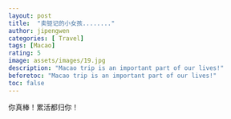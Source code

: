 ```yaml
---
layout: post
title:  "卖钜记的小女孩........"
author: jipengwen
categories: [ Travel]
tags: [Macao]
rating: 5
image: assets/images/19.jpg
description: "Macao trip is an important part of our lives!"
beforetoc: "Macao trip is an important part of our lives!"
toc: false
---
```


你真棒！累活都归你！
